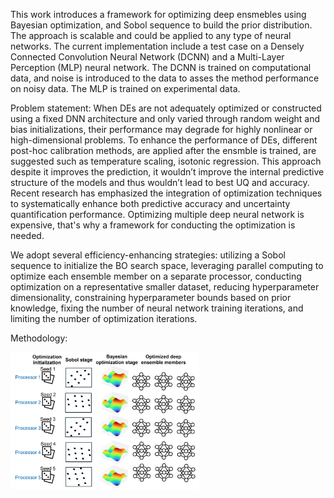 This work introduces a framework for optimizing deep ensmebles using Bayesian optimization, and Sobol sequence to build the prior distribution. The approach is scalable and could be applied to any type of neural networks. The current implementation include a test case on a Densely Connected Convolution Neural Network (DCNN) and a Multi-Layer Perception (MLP) neural network. 
The DCNN is trained on computational data, and noise is introduced to the data to asses the method performance on noisy data. The MLP is trained on experimental data.  

Problem statement:
When DEs are not adequately optimized or constructed using a fixed DNN architecture and only varied through random weight and bias initializations, their performance may degrade for highly nonlinear or high-dimensional problems.
To enhance the performance of DEs, different post-hoc calibration methods, are applied after the ensmble is trained, are suggested such as temperature scaling, isotonic regression. This approach despite it improves
the prediction, it wouldn’t improve the internal predictive structure of the models and thus wouldn’t lead to best UQ and accuracy. Recent research has emphasized the integration of optimization techniques to systematically
enhance both predictive accuracy and uncertainty quantification performance. Optimizing multiple deep neural network is expensive, that's why a framework for conducting the optimization is needed. 

We adopt several efficiency-enhancing strategies: utilizing a Sobol sequence to initialize the BO search space, leveraging parallel computing to optimize each ensemble member on a separate processor, 
conducting optimization on a representative smaller dataset, reducing hyperparameter dimensionality, constraining hyperparameter bounds based on prior knowledge, fixing the number of neural network training iterations, 
and limiting the number of optimization iterations.

Methodology:

<img src="Figures/optimization_strategy.jpg" width="60%" alt="Pipeline">
